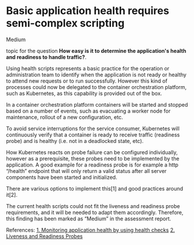 # Basic application health requires semi-complex scripting

<div class="risk-rounded-box medium">Medium</div>

topic for the question **How easy is it to determine the application's health and readiness to handle traffic?**.

Using health scripts represents a basic practice for the operation or
administration team to identify when the application is not ready or healthy
to attend new requests or to run successfully. However this kind of processes
could now be delegated to the container orchestration platform, such as Kubernetes,
as this capability is provided out of the box. 

In a container orchestration platform containers will be started and stopped
based on a number of events, such as evacuating a worker node for maintenance,
rollout of a new configuration, etc.

To avoid service interruptions for the service consumer, Kubernetes will
continuously verify that a container is ready to receive traffic (readiness probe)
and is healthy (i.e. not in a deadlocked state, etc).

How Kubernetes reacts on probe failure can be configured individually, however
as a prerequisite, these probes need to be implemented by the application. A good
example for a readiness probe is for example a http “/health” endpoint that will
only return a valid status after all server components have been started
and initialized.

There are various options to implement this[1] and good practices around it[2].

The current health scripts could not fit the liveness and readiness probe
requirements, and it will be needed to adapt them accordingly.
Therefore, this finding has been marked as “Medium” in the assessment report.

References:
[1. Monitoring application health by using health checks](https://docs.openshift.com/container-platform/4.8/applications/application-health.html)
[2. Liveness and Readiness Probes](https://cloud.redhat.com/blog/liveness-and-readiness-probes)
